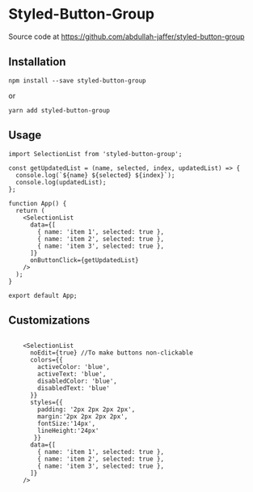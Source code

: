 # Styled-Button-Group



Source code at https://github.com/abdullah-jaffer/styled-button-group

## Installation

    npm install --save styled-button-group

or

    yarn add styled-button-group

## Usage

``` 
import SelectionList from 'styled-button-group';

const getUpdatedList = (name, selected, index, updatedList) => {
  console.log(`${name} ${selected} ${index}`);
  console.log(updatedList);
};

function App() {
  return (
    <SelectionList
      data={[
        { name: 'item 1', selected: true },
        { name: 'item 2', selected: true },
        { name: 'item 3', selected: true },
      ]}
      onButtonClick={getUpdatedList}
    />
  );
}

export default App;
```               

## Customizations

``` 

    <SelectionList
      noEdit={true} //To make buttons non-clickable 
      colors={{ 
        activeColor: 'blue', 
        activeText: 'blue', 
        disabledColor: 'blue', 
        disabledText: 'blue' 
      }}
      styles={{ 
        padding: '2px 2px 2px 2px', 
        margin:'2px 2px 2px 2px', 
        fontSize:'14px', 
        lineHeight:'24px'
       }}
      data={[
        { name: 'item 1', selected: true },
        { name: 'item 2', selected: true },
        { name: 'item 3', selected: true },
      ]}
    />

```      